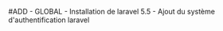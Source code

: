 #ADD 
    - GLOBAL 
        - Installation de laravel 5.5
        - Ajout du système d'authentification laravel